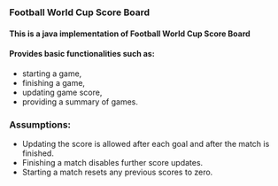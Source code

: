 ### Football World Cup Score Board

#### This is a java implementation of Football World Cup Score Board

#### Provides basic functionalities such as:
- starting a game,
- finishing a game,
- updating game score,
- providing a summary of games.


### Assumptions:
- Updating the score is allowed after each goal and after the match is finished.
- Finishing a match disables further score updates.
- Starting a match resets any previous scores to zero.
